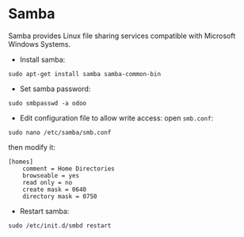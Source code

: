 # Samba

Samba provides Linux file sharing services compatible with Microsoft Windows Systems.

* Install samba:
```
sudo apt-get install samba samba-common-bin
```
* Set samba password:
```
sudo smbpasswd -a odoo
```
* Edit configuration file to allow write access:
open `smb.conf`:
```
sudo nano /etc/samba/smb.conf
```
then modify it:
```
[homes]
    comment = Home Directories
    browseable = yes
    read only = no
    create mask = 0640
    directory mask = 0750
```
* Restart samba:
```
sudo /etc/init.d/smbd restart
```